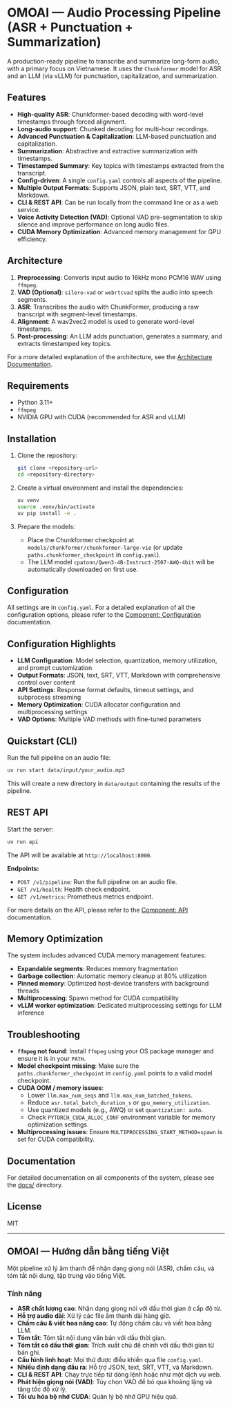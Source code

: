# OMOAI — Audio Processing Pipeline (ASR + Punctuation + Summarization)

A production-ready pipeline to transcribe and summarize long-form audio, with a primary focus on Vietnamese. It uses the `Chunkformer` model for ASR and an LLM (via vLLM) for punctuation, capitalization, and summarization.

## Features

- **High-quality ASR**: Chunkformer-based decoding with word-level timestamps through forced alignment.
- **Long-audio support**: Chunked decoding for multi-hour recordings.
- **Advanced Punctuation & Capitalization**: LLM-based punctuation and capitalization.
- **Summarization**: Abstractive and extractive summarization with timestamps.
- **Timestamped Summary**: Key topics with timestamps extracted from the transcript.
- **Config-driven**: A single `config.yaml` controls all aspects of the pipeline.
- **Multiple Output Formats**: Supports JSON, plain text, SRT, VTT, and Markdown.
- **CLI & REST API**: Can be run locally from the command line or as a web service.
- **Voice Activity Detection (VAD)**: Optional VAD pre-segmentation to skip silence and improve performance on long audio files.
- **CUDA Memory Optimization**: Advanced memory management for GPU efficiency.

## Architecture

1.  **Preprocessing**: Converts input audio to 16kHz mono PCM16 WAV using `ffmpeg`.
2.  **VAD (Optional)**: `silero-vad` or `webrtcvad` splits the audio into speech segments.
3.  **ASR**: Transcribes the audio with ChunkFormer, producing a raw transcript with segment-level timestamps.
4.  **Alignment**: A wav2vec2 model is used to generate word-level timestamps.
5.  **Post-processing**: An LLM adds punctuation, generates a summary, and extracts timestamped key topics.

For a more detailed explanation of the architecture, see the [Architecture Documentation](docs/ARCHITECTURE.md).

## Requirements

- Python 3.11+
- `ffmpeg`
- NVIDIA GPU with CUDA (recommended for ASR and vLLM)

## Installation

1.  Clone the repository:
    ```bash
    git clone <repository-url>
    cd <repository-directory>
    ```

2.  Create a virtual environment and install the dependencies:
    ```bash
    uv venv
    source .venv/bin/activate
    uv pip install -e .
    ```

3.  Prepare the models:
    *   Place the Chunkformer checkpoint at `models/chunkformer/chunkformer-large-vie` (or update `paths.chunkformer_checkpoint` in `config.yaml`).
    *   The LLM model `cpatonn/Qwen3-4B-Instruct-2507-AWQ-4bit` will be automatically downloaded on first use.

## Configuration

All settings are in `config.yaml`. For a detailed explanation of all the configuration options, please refer to the [Component: Configuration](docs/COMPONENT_CONFIGURATION_DOCS.md) documentation.

## Configuration Highlights

- **LLM Configuration**: Model selection, quantization, memory utilization, and prompt customization
- **Output Formats**: JSON, text, SRT, VTT, Markdown with comprehensive control over content
- **API Settings**: Response format defaults, timeout settings, and subprocess streaming
- **Memory Optimization**: CUDA allocator configuration and multiprocessing settings
- **VAD Options**: Multiple VAD methods with fine-tuned parameters

## Quickstart (CLI)

Run the full pipeline on an audio file:

```bash
uv run start data/input/your_audio.mp3
```

This will create a new directory in `data/output` containing the results of the pipeline.

## REST API

Start the server:

```bash
uv run api
```

The API will be available at `http://localhost:8000`.

**Endpoints:**

*   `POST /v1/pipeline`: Run the full pipeline on an audio file.
*   `GET /v1/health`: Health check endpoint.
*   `GET /v1/metrics`: Prometheus metrics endpoint.

For more details on the API, please refer to the [Component: API](docs/COMPONENT_API_DOCS.md) documentation.

## Memory Optimization

The system includes advanced CUDA memory management features:

- **Expandable segments**: Reduces memory fragmentation
- **Garbage collection**: Automatic memory cleanup at 80% utilization
- **Pinned memory**: Optimized host-device transfers with background threads
- **Multiprocessing**: Spawn method for CUDA compatibility
- **vLLM worker optimization**: Dedicated multiprocessing settings for LLM inference

## Troubleshooting

-   **`ffmpeg` not found**: Install `ffmpeg` using your OS package manager and ensure it is in your `PATH`.
-   **Model checkpoint missing**: Make sure the `paths.chunkformer_checkpoint` in `config.yaml` points to a valid model checkpoint.
-   **CUDA OOM / memory issues**:
    *   Lower `llm.max_num_seqs` and `llm.max_num_batched_tokens`.
    *   Reduce `asr.total_batch_duration_s` or `gpu_memory_utilization`.
    *   Use quantized models (e.g., AWQ) or set `quantization: auto`.
    *   Check `PYTORCH_CUDA_ALLOC_CONF` environment variable for memory optimization settings.
-   **Multiprocessing issues**: Ensure `MULTIPROCESSING_START_METHOD=spawn` is set for CUDA compatibility.

## Documentation

For detailed documentation on all components of the system, please see the [docs/](docs/) directory.

## License

MIT

---

## OMOAI — Hướng dẫn bằng tiếng Việt

Một pipeline xử lý âm thanh để nhận dạng giọng nói (ASR), chấm câu, và tóm tắt nội dung, tập trung vào tiếng Việt.

### Tính năng

-   **ASR chất lượng cao**: Nhận dạng giọng nói với dấu thời gian ở cấp độ từ.
-   **Hỗ trợ audio dài**: Xử lý các file âm thanh dài hàng giờ.
-   **Chấm câu & viết hoa nâng cao**: Tự động chấm câu và viết hoa bằng LLM.
-   **Tóm tắt**: Tóm tắt nội dung văn bản với dấu thời gian.
-   **Tóm tắt có dấu thời gian**: Trích xuất chủ đề chính với dấu thời gian từ bản ghi.
-   **Cấu hình linh hoạt**: Mọi thứ được điều khiển qua file `config.yaml`.
-   **Nhiều định dạng đầu ra**: Hỗ trợ JSON, text, SRT, VTT, và Markdown.
-   **CLI & REST API**: Chạy trực tiếp từ dòng lệnh hoặc như một dịch vụ web.
-   **Phát hiện giọng nói (VAD)**: Tùy chọn VAD để bỏ qua khoảng lặng và tăng tốc độ xử lý.
-   **Tối ưu hóa bộ nhớ CUDA**: Quản lý bộ nhớ GPU hiệu quả.